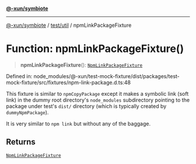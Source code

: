 [**@-xun/symbiote**](../../../README.md)

***

[@-xun/symbiote](../../../README.md) / [test/util](../README.md) / npmLinkPackageFixture

# Function: npmLinkPackageFixture()

> **npmLinkPackageFixture**(): [`NpmLinkPackageFixture`](../type-aliases/NpmLinkPackageFixture.md)

Defined in: node\_modules/@-xun/test-mock-fixture/dist/packages/test-mock-fixture/src/fixtures/npm-link-package.d.ts:48

This fixture is similar to `npmCopyPackage` except it makes a symbolic link
(soft link) in the dummy root directory's `node_modules` subdirectory
pointing to the package under test's `dist/` directory (which is typically
created by `dummyNpmPackage`).

It is very similar to `npm link` but without any of the baggage.

## Returns

[`NpmLinkPackageFixture`](../type-aliases/NpmLinkPackageFixture.md)
